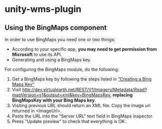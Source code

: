 # unity-wms-plugin

## Using the BingMaps component

In order to use BingMaps you need one or two things:

- According to your specific app, **you may need to get permission from Microsoft** to use its API.
- Generating and using a BingMaps key.

For configuring the BingMaps module, do the following:

1. Get a BingMaps key by following the steps listed in ["Creating a Bing Maps Key"](https://msdn.microsoft.com/es-es/library/ff428642.aspx)
2. Visit <http://dev.virtualearth.net/REST/V1/Imagery/Metadata/Road?mapVersion=v1&output=xml&key=BingMapsKey>, **replacing BingMapsKey with your Bing Maps key**.
3. Visiting previous URL should return an XML file. Copy the image url returned in \<ImageUrl\>.
4. Paste the URL into the "Server URL" text field in BingMaps inspector.
4. Press "Update preview" to check that everything is OK.

